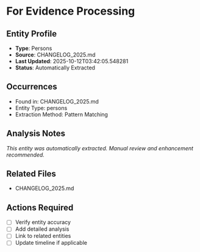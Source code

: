 # For Evidence Processing

## Entity Profile
- **Type**: Persons
- **Source**: CHANGELOG_2025.md
- **Last Updated**: 2025-10-12T03:42:05.548281
- **Status**: Automatically Extracted

## Occurrences
- Found in: CHANGELOG_2025.md
- Entity Type: persons
- Extraction Method: Pattern Matching

## Analysis Notes
*This entity was automatically extracted. Manual review and enhancement recommended.*

## Related Files
- CHANGELOG_2025.md

## Actions Required
- [ ] Verify entity accuracy
- [ ] Add detailed analysis
- [ ] Link to related entities
- [ ] Update timeline if applicable
